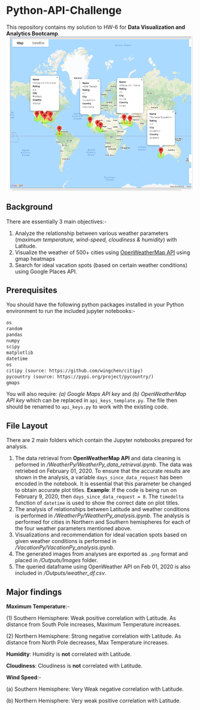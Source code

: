 # Python-API-Challenge
This repository contains my solution to HW-6 for **Data Visualization and Analytics Bootcamp**.
![gif_image](/Outputs/Images/10.Ideal_vacation_spots_02012020.PNG)
## Background
There are essentially 3 main objectives:-
1. Analyze the relationship between various weather parameters (_maximum temperature, wind-speed, cloudiness & humidity_) with Latitude.
2. Visualize the weather of 500+ cities using [OpenWeatherMap API](https://openweathermap.org/api) using gmap heatmaps
3. Search for ideal vacation spots (based on certain weather conditions) using Google Places API.
## Prerequisites
You should have the following python packages installed in your Python environment to run the included jupyter notebooks:-
```
os
random
pandas
numpy
scipy
matplotlib
datetime
os
citipy (source: https://github.com/wingchen/citipy)
pycountry (source: https://pypi.org/project/pycountry/)
gmaps
```
You will also require: _(a) Google Maps API key_ and _(b) OpenWeatherMap API key_ which can be replaced in ```api_keys_template.py```. The file then should be renamed to ```api_keys.py``` to work with the existing code.
## File Layout
There are 2 main folders which contain the Jupyter notebooks prepared for analysis.
1. The data retrieval from **OpenWeatherMap API** and data cleaning is peformed in _/WeatherPy/WeatherPy_data_retrieval.ipynb_. The data was retriebed on February 01, 2020. To ensure that the accurate results are shown in the analysis, a variable ```days_since_data_request``` has been encoded in the notebook. It is essential that this parameter be changed to obtain accurate plot titles.
**Example**: If the code is being run on February 9, 2020, then ```days_since_data_request = 8```. The ```timedelta``` function of ```datetime``` is used to show the correct date on plot titles.
2. The analysis of relationships between Latitude and weather conditions is performed in _/WeatherPy/WeatherPy_analysis.ipynb_. The analysis is performed for cities in Northern and Southern hemispheres for each of the four weather parameters mentioned above.
3. Visualizations and recommendation for ideal vacation spots based on given weather conditions is performed in _/VacationPy/VacationPy_analysis.ipynb_.
4. The generated images from analyses are exported as ```.png``` format and placed in _/Outputs/Images_ folder.
5. The queried dataframe using OpenWeather API on Feb 01, 2020 is also included in _/Outputs/weather_df.csv_.
## Major findings

**Maximum Temperature**:-

(1) Southern Hemisphere: Weak positive correlation with Latitude. As distance from South Pole increases, Maximum Temperature increases.

(2) Northern Hemisphere: Strong negative correlation with Latitude. As distance from North Pole decreases, Max Temperature increases.

**Humidity**: Humidity is **not** correlated with Latitude.

**Cloudiness**: Cloudiness is **not** correlated with Latitude.

**Wind Speed**:-

(a) Southern Hemisphere: Very Weak negative correlation with Latitude.

(b) Northern Hemisphere: Very weak positive correlation with Latitude.
